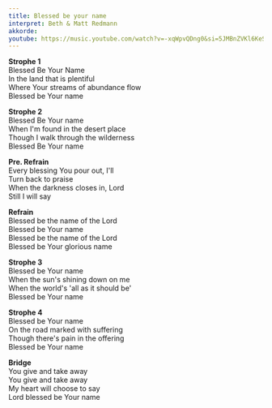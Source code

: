 ```yaml
---
title: Blessed be your name
interpret: Beth & Matt Redmann
akkorde: 
youtube: https://music.youtube.com/watch?v=-xqWpvQDng0&si=5JMBnZVKl6KeSLGl
---
```


**Strophe 1**  
Blessed Be Your Name  
In the land that is plentiful  
Where Your streams of abundance flow  
Blessed be Your name  

**Strophe 2**  
Blessed Be Your name  
When I'm found in the desert place  
Though I walk through the wilderness  
Blessed Be Your name  

**Pre. Refrain**  
Every blessing You pour out, I'll  
Turn back to praise  
When the darkness closes in, Lord  
Still I will say  

**Refrain**  
Blessed be the name of the Lord  
Blessed be Your name  
Blessed be the name of the Lord  
Blessed be Your glorious name  

**Strophe 3**  
Blessed be Your name  
When the sun's shining down on me  
When the world's 'all as it should be'  
Blessed be Your name  

**Strophe 4**  
Blessed be Your name  
On the road marked with suffering  
Though there's pain in the offering  
Blessed be Your name  

**Bridge**  
You give and take away  
You give and take away  
My heart will choose to say  
Lord blessed be Your name
